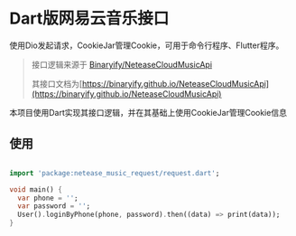 # Dart版网易云音乐接口

使用Dio发起请求，CookieJar管理Cookie，可用于命令行程序、Flutter程序。

> 接口逻辑来源于 [Binaryify/NeteaseCloudMusicApi](https://github.com/Binaryify/NeteaseCloudMusicApi)
> 
> 其接口文档为[https://binaryify.github.io/NeteaseCloudMusicApi](https://binaryify.github.io/NeteaseCloudMusicApi)

本项目使用Dart实现其接口逻辑，并在其基础上使用CookieJar管理Cookie信息

## 使用

```dart

import 'package:netease_music_request/request.dart';

void main() {
  var phone = '';
  var password = '';
  User().loginByPhone(phone, password).then((data) => print(data));
}
```
